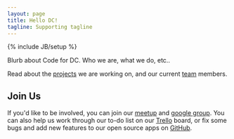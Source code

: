 ```yaml
---
layout: page
title: Hello DC!
tagline: Supporting tagline
---
```

{% include JB/setup %}

Blurb about Code for DC. Who we are, what we do, etc..

Read about the [projects](projects.html) we are working on, and our current [team](team.html) members.



## Join Us

If you'd like to be involved, you can join our [meetup](http://www.meetup.com/cfabrigade/Washington-DC/) and [google group](https://groups.google.com/forum/dc-cfa-brigade). You can also help us work through our to-do list on our [Trello](https://trello.com/board/code-for-dc/509b51f1091df4ec6001b643) board, or fix some bugs and add new features to our open source apps on [GitHub](http://github.com/codefordc/).


